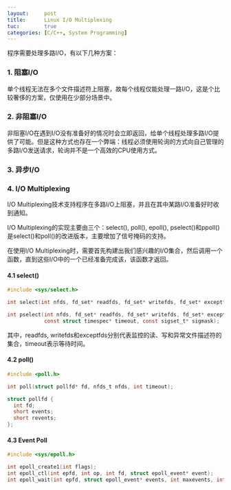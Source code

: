 ```yaml
---
layout:     post
title:      Linux I/O Multiplexing
tuc:        true
categories: [C/C++, System Programming]
---
```


程序需要处理多路I/O，有以下几种方案：
### 1. 阻塞I/O
单个线程无法在多个文件描述符上阻塞，故每个线程仅能处理一路I/O，这是个比较奢侈的方案，仅使用在少部分场景中。
### 2. 非阻塞I/O
非阻塞I/O在遇到I/O没有准备好的情况时会立即返回，给单个线程处理多路I/O提供了可能。但是这种方式也存在一个弊端：线程必须使用轮询的方式向自己管理的多路I/O发送请求，轮询并不是一个高效的CPU使用方式。
### 3. 异步I/O
### 4. I/O Multiplexing


I/O Multiplexing技术支持程序在多路I/O上阻塞，并且在其中某路I/O准备好时收到通知。

I/O Multiplexing的实现主要由三个：select(), poll(), epoll(), pselect()和ppoll()是select()和poll()的改进版本，主要增加了信号掩码的支持。

在使用I/O Multiplexing时，需要首先构建出我们感兴趣的I/O集合，然后调用一个函数，直到这些I/O中的一个已经准备完成该，该函数才返回。

#### 4.1 select()
```c
#include <sys/select.h>

int select(int nfds, fd_set* readfds, fd_set* writefds, fd_set* exceptfds, struct timeval* timeout);

int pselect(int nfds, fd_set* readfds, fd_set* writefds, fd_set* exceptfds,
            const struct timespec* timeout, const sigset_t* sigmask);
```
其中，readfds, writefds和exceptfds分别代表监控的读、写和异常文件描述符的集合，timeout表示等待时间。

#### 4.2 poll()
```c
#include <poll.h>

int poll(struct pollfd* fd, nfds_t nfds, int timeout);

struct pollfd {
  int fd;
  short events;
  short revents;
};
```

#### 4.3 Event Poll
```c
#include <sys/epoll.h>

int epoll_create1(int flags);
int epoll_ctl(int epfd, int op, int fd, struct epoll_event* event);
int epoll_wait(int epfd, struct epoll_event* events, int maxevents, int timeout);
```

